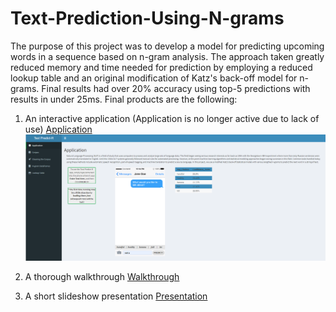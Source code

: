 # Text-Prediction-Using-N-grams
The purpose of this project was to develop a model for predicting upcoming words in a sequence based on n-gram analysis. The approach taken greatly reduced memory and time needed for prediction by employing a reduced lookup table and an original modification of Katz's back-off model for n-grams. Final results had over 20% accuracy using top-5 predictions with results in under 25ms. Final products are the following:
1. An interactive application (Application is no longer active due to lack of use)
[Application](https://charlesbryan.shinyapps.io/Text_PredictR/)
![Application](app.PNG)

2. A thorough walkthrough
[Walkthrough](https://rpubs.com/CharlesBryan/Text_Prediction)

3. A short slideshow presentation
[Presentation](https://rpubs.com/CharlesBryan/Text_Predict-R_slides)
